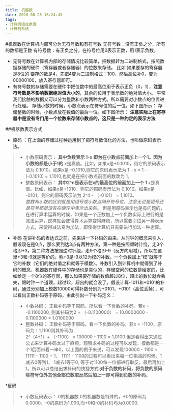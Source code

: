 ```yaml
---
title: 机器数
date: 2020-08-25 16:24:43
tags: 
- 计算机组成原理
- 计算机系统
---
```

#机器数在计算机内部可分为无符号数和有符号数
无符号数：没有正负之分，所有的数都是正数
有符号数：有正负之分，在符号位用0表示正数，用1表示负数。  

* 无符号数在计算机内部的存储情况比较简单，把数据转为二进制格式，按照数据存储的硬件（寄存器或者存储器）的位数来存储。
比如 如果要存的寄存器是8位的
要存的数是4，先把4变为二进制格式：100，然后高位补0，变为00000100，放入寄存器即可。
* 有符号数的存储需要在硬件中把位数中的最高位用于表示正负（0，1），**注意符号数是不影响数据绝对值大小的**，其余的位用于表示数的绝对值大小。 平常我们接触的数据又可以分为整数和小数两种方式。所以需要对小数点的位置进行处理。
存储小数的时候，小数点表示在符号位的后一位。如下图所示：
存储整数的时候，小数点放在数值的最后一位。如下图所示：
**注意实际上在寄存器中是没有专门用一个位数来存储小数点的，这只是一种约定的表示方法**  
  

##机器数表示方式
* 原码 ：在上面的存储过程种运用到了把符号数值化的方法，也叫做原码表示法。  
>* 小数原码表示：
**其中负数表示 1-x 即为在小数点前面加上一个1。因为小数的都是小于1的**
x是真值。比如，如果x是+0.1010，则它的原码表示法为 0.1010。如果x是 -0.1010,则它的原码表示法为
 >1 - x = 1 - (-0.1010) = 1.1010,也就是在把小数点前面的数改为 1。  
>* 整数原码表示：
**其中2^n是表示在x的最高位的前面加上一个 1**
x是真值。比如，如果x是+1010，则它的原码表示法为 0,1010。如果x是 -0101，则它的原码表示法为 
2^4 - （-0101） = 1,1010。  
*整数和小数的区别就是用逗号或小数点隔开符号位，注意无论是逗号还是符号都是没有在硬件中表示出来的。*
但是用原码表示也是有问题的，在进行算术运算的时候，如果是一个正数加上一个负数实际上进行的是减法运算，这样就会使得算术运算变得麻烦，所以需要引进另一种表示方式，来使得减法变为加法，即使得计算机只需要进行加法一种运算。

* 补码
在讲补码的表达式之前，先来讲一下补码的由来。从时钟的概念来引入，假设现在是0点，那么要到达3点有两种方法，第一种是按照顺时针绕，走3个格即+3，第二种方法按照逆时针绕，走9个格即-9（反方向用减）。所以在这里+3和-9就是等价的。称+3是-9以12为模的补数。一个负数加上“模”就等于它的补数（它们的绝对值之和就等于模数）。补数引入到计算机中就得到了补码的概念，机器数在硬件中的存储也是类似的，存储空间的位数是给定的，比如给定一个8位的寄存器，那么如果要存储的数值超过8位，超出的数位就会丢失，跟时钟一个道理，超过12，超出的就会没了。假设计算-1011和+0101的补码，通过分别加上模数10000可得补数分别为+0101，+0101（高位丢掉），可以看出正数补码等于原码，由此引出一下补码定义：
> * 小数补码：
正数补码等于原码。所以看一下负数的补码，若x = -0.1100000, 则其补码为2 + （-0.1100000） = 10.0000000 - 0.1100000 = 1.0100000
> * 整数补码：
正数补码等于原码。看一下负数的补码，若x = -1100，原码为：1,1100则其补码为                        
2^（4+1）+ （-1100） = 100000 - 1100 = 1,0100
但是看得出来通过公式来计算补码太过于麻烦。观察求补码的过程可以发现，模数都是一个1后面带着一串0，以上面的例子来说，可以发现100000 - 1100 = 11111 - 1100 + 1， 11111 - 1100的过程可以看出来每一位相减的时候，1减去0等到1， 1减去1等于0, 等于对1100每一位都进行取反，最后再加上1。所以可以总结出求补码的快捷方式:**对于负数的补码，将负数的原码除符号位外其他全部位数取反然后加上一即可得到负数的补码**。  
  
*反码
>* 小数反码表示：
0的机器数
0的机器数是特殊的，+0的原码为0.0000，-0的原码为1.000,而+0和-0的补码均为0.0000.